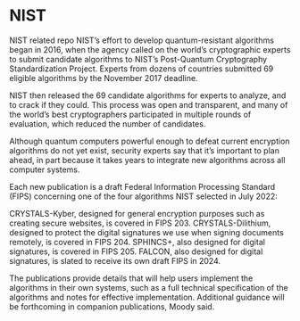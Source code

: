 # NIST
NIST related repo
NIST’s effort to develop quantum-resistant algorithms began in 2016, when the agency called on the world’s cryptographic experts to submit candidate algorithms to NIST’s Post-Quantum Cryptography Standardization Project. Experts from dozens of countries submitted 69 eligible algorithms by the November 2017 deadline. 

NIST then released the 69 candidate algorithms for experts to analyze, and to crack if they could. This process was open and transparent, and many of the world’s best cryptographers participated in multiple rounds of evaluation, which reduced the number of candidates.  

Although quantum computers powerful enough to defeat current encryption algorithms do not yet exist, security experts say that it’s important to plan ahead, in part because it takes years to integrate new algorithms across all computer systems.

Each new publication is a draft Federal Information Processing Standard (FIPS) concerning one of the four algorithms NIST selected in July 2022: 

CRYSTALS-Kyber, designed for general encryption purposes such as creating secure websites, is covered in FIPS 203. 
CRYSTALS-Dilithium, designed to protect the digital signatures we use when signing documents remotely, is covered in FIPS 204.
SPHINCS+, also designed for digital signatures, is covered in FIPS 205.
FALCON, also designed for digital signatures, is slated to receive its own draft FIPS in 2024.

The publications provide details that will help users implement the algorithms in their own systems, such as a full technical specification of the algorithms and notes for effective implementation. Additional guidance will be forthcoming in companion publications, Moody said. 
